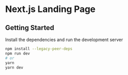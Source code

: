 # Next.js Landing Page

## Getting Started

Install the dependencies and run the development server

```bash
npm install --legacy-peer-deps
npm run dev
# or
yarn
yarn dev
```